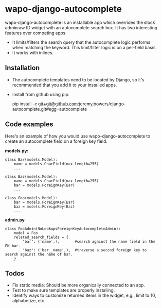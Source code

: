 wapo-django-autocomplete
========================
wapo-django-autocomplete is an installable app which overrides the stock adminraw ID widget with an autocomplete search box. It has two interesting features over competing apps:

* It limits/filters the search query that the autocomplete logic performs when matching the keyword. This limit/filter logic is on a per-field basis.
* It works with inlines.

Installation
-------
* The autocomplete templates need to be located by Django, so it's recommended that you add it to your installed apps.
* Install from github using pip:

    pip install -e git+git@github.com:jeremyjbowers/django-autocomplete.git#egg=autocomplete

Code examples
-----
Here's an example of how you would use wapo-django-autocomplete to create an autocomplete field on a foreign key field.

**models.py:**
    
    class Bar(models.Model):
        name = models.CharField(max_length=255)
        ...
        
    class Baz(models.Model):
        name = models.CharField(max_length=255)
        bar = models.ForeignKey(Bar)
        ...
        
    class Foo(models.Model):
        bar = models.ForeignKey(Bar)
        baz = models.ForeignKey(Baz)
        ...

**admin.py**
    
    class FooAdmin(NoLookupsForeignKeyAutocompleteAdmin):
        model = Foo
        related_search_fields = {
            'bar': ('name',),       #search against the name field in the FK bar.
            'baz': ('bar__name',),  #traverse a second foreign key to search against the name of bar.
        }

Todos
-----
* Fix static media: Should be more organically connected to an app.
* Test to make sure templates are properly installing.
* Identify ways to customize returned items in the widget, e.g., limit to 10, alphabetize, etc.